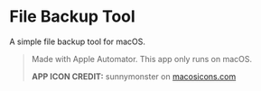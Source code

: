 # File Backup Tool

A simple file backup tool for macOS.

> Made with Apple Automator. This app only runs on macOS.
> 
> **APP ICON CREDIT:** sunnymonster on [macosicons.com](http://macosicons.com)
